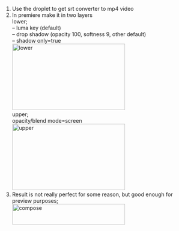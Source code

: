 1. Use the droplet to get srt converter to mp4 video  
2. In premiere make it in two layers  
lower;  
&#8211; luma key (default)  
&#8211; drop shadow (opacity 100, softness 9, other default)  
&#8211; shadow only=true  
[<img src="http://brontosaurusrex.mooo.com/wp-content/uploads/2014/09/lower-300x176.png" alt="lower" width="300" height="176" class="aligncenter size-medium wp-image-3448" />][1]  
upper;  
opacity/blend mode=screen  
[<img src="http://brontosaurusrex.mooo.com/wp-content/uploads/2014/09/upper-300x176.png" alt="upper" width="300" height="176" class="aligncenter size-medium wp-image-3449" />][2]  
3. Result is not really perfect for some reason, but good enough for preview purposes;  
[<img src="http://brontosaurusrex.mooo.com/wp-content/uploads/2014/09/compose-300x55.png" alt="compose" width="300" height="55" class="aligncenter size-medium wp-image-3450" />][3]

 [1]: http://brontosaurusrex.mooo.com/wp-content/uploads/2014/09/lower.png
 [2]: http://brontosaurusrex.mooo.com/wp-content/uploads/2014/09/upper.png
 [3]: http://brontosaurusrex.mooo.com/wp-content/uploads/2014/09/compose.png